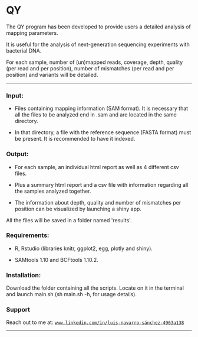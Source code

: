 # QY

The QY program has been developed to provide users a detailed analysis of mapping parameters.

It is useful for the analysis of next-generation sequencing experiments with bacterial DNA.

For each sample, number of (un)mapped reads, coverage, depth, quality (per read and per position), number of mismatches (per read and per position) and variants will be detailed.


---
### Input:

- Files containing mapping information (SAM format). 
It is necessary that all the files to be analyzed end in .sam and are located in the same directory.

- In that directory, a file with the reference sequence (FASTA format) must be present. It is recommended to have it indexed.



### Output:

- For each sample, an individual html report as well as 4 different csv files.

- Plus a summary html report and a csv file with information regarding all the samples analyzed together.

- The information about depth, quality and number of mismatches per position can be visualized by launching a shiny app.

All the files will be saved in a folder named 'results'.

### Requirements:
- R, Rstudio (libraries knitr, ggplot2, egg, plotly and shiny).

- SAMtools 1.10 and BCFtools 1.10.2.



### Installation:
Download the folder containing all the scripts. Locate on it in the terminal and launch main.sh (sh main.sh -h, for usage details).



### Support

Reach out to me at: <a href="http://www.linkedin.com/in/luis-navarro-sánchez-4963a138" target="_blank">`www.linkedin.com/in/luis-navarro-sánchez-4963a138`</a>

---
